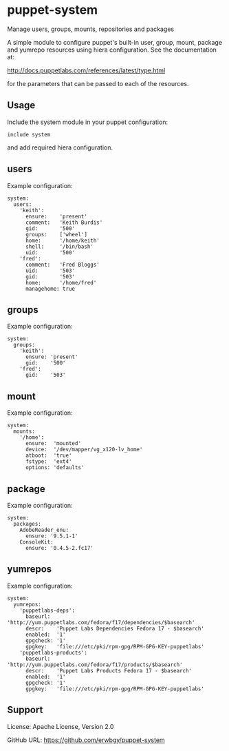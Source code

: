 # puppet-system

Manage users, groups, mounts, repositories and packages

A simple module to configure puppet's built-in user, group, mount, package and
yumrepo resources using hiera configuration.  See the documentation at:

  http://docs.puppetlabs.com/references/latest/type.html

for the parameters that can be passed to each of the resources.

## Usage

Include the system module in your puppet configuration:

    include system

and add required hiera configuration.

## users

Example configuration:

    system:
      users:
        'keith':
          ensure:    'present'
          comment:   'Keith Burdis'
          gid:       '500'
          groups:    ['wheel']
          home:      '/home/keith'
          shell:     '/bin/bash'
          uid:       '500'
        'fred':
          comment:   'Fred Bloggs'
          uid:       '503'
          gid:       '503'
          home:      '/home/fred'
          managehome: true

## groups

Example configuration:

    system:
      groups:
        'keith':
          ensure: 'present'
          gid:    '500'
        'fred':
          gid:    '503'
    
## mount

Example configuration:

    system:
      mounts:
        '/home':
          ensure:  'mounted'
          device:  '/dev/mapper/vg_x120-lv_home'
          atboot:  'true'
          fstype:  'ext4'
          options: 'defaults'

## package

Example configuration:

    system:
      packages:
        AdobeReader_enu:
          ensure: '9.5.1-1'
        ConsoleKit:
          ensure: '0.4.5-2.fc17'

## yumrepos

Example configuration:

    system:
      yumrepos:
        'puppetlabs-deps':
          baseurl:  'http://yum.puppetlabs.com/fedora/f17/dependencies/$basearch'
          descr:    'Puppet Labs Dependencies Fedora 17 - $basearch'
          enabled:  '1'
          gpgcheck: '1'
          gpgkey:   'file:///etc/pki/rpm-gpg/RPM-GPG-KEY-puppetlabs'
        'puppetlabs-products':
          baseurl:  'http://yum.puppetlabs.com/fedora/f17/products/$basearch'
          descr:    'Puppet Labs Products Fedora 17 - $basearch'
          enabled:  '1'
          gpgcheck: '1'
          gpgkey:   'file:///etc/pki/rpm-gpg/RPM-GPG-KEY-puppetlabs'

## Support

License: Apache License, Version 2.0

GitHub URL: https://github.com/erwbgy/puppet-system
